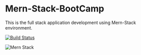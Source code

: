# Mern-Stack-BootCamp
This is the full stack application development using Mern-Stack environment.


[![Build Status](https://travis-ci.org/joemccann/dillinger.svg?branch=master)](https://travis-ci.org/joemccann/dillinger)

![Mern Stack](https://blog.hyperiondev.com/wp-content/uploads/2018/09/Blog-Article-MERN-Stack.jpg)
